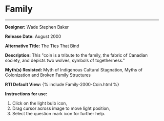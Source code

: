 # Family

*     *     *     *  


**Designer:** Wade Stephen Baker

**Release Date:** August 2000

**Alternative Title:** The Ties That Bind

**Description:** This "coin is a tribute to the family, the fabric of Canadian society, and depicts two wolves, symbols of togetherness."

**Myth(s) Resisted:** Myth of Indigenous Cultural Stagnation, Myths of Colonization and Broken Family Structures

**RTI Default View:**
{% include Family-2000-Coin.html %}

**Instructions for use:**
1) Click on the light bulb icon,
2) Drag cursor across image to move light position,
3) Select the question mark icon for further help.

